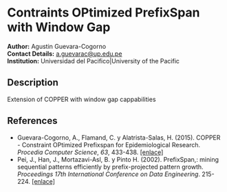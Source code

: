 # Contraints OPtimized PrefixSpan with Window Gap

**Author:** Agustin Guevara-Cogorno <br />
**Contact Details:** a.guevarac@up.edu.pe <br />
**Institution:** Universidad del Pacifico|University of the Pacific

## Description
Extension of COPPER with window gap cappabilities

## References
- Guevara-Cogorno, A., Flamand, C. y Alatrista-Salas, H. (2015). COPPER - Constraint OPtimized Prefixspan for Epidemiological Research. *Procedia Computer Science*, *63*, 433-438.  [[enlace]](http://www.sciencedirect.com/science/article/pii/S1877050915024990)
- Pei, J., Han, J., Mortazavi-Asl, B. y Pinto H. (2002). PrefixSpan,: mining sequential patterns efficiently by prefix-projected pattern growth. *Proceedings 17th International Conference on Data Engineering*. 215-224. [ [enlace]](http://jayurbain.com/msoe/cs498-datamining/prefixspan_mining_sequential_patterns_by_prefix_projected_growth.pdf)